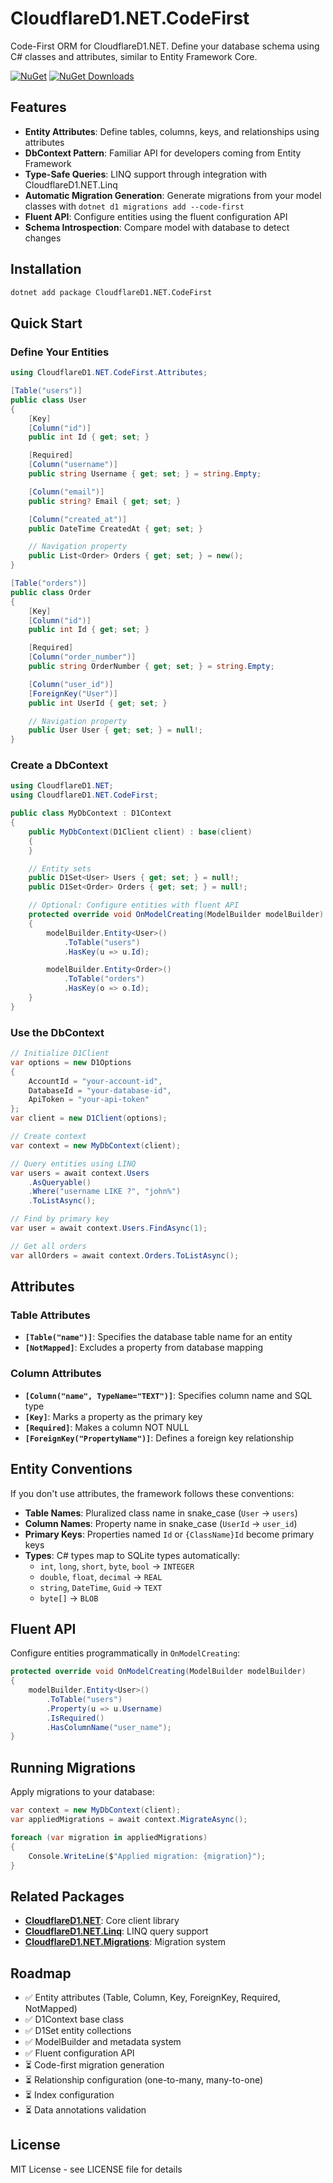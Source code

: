 # CloudflareD1.NET.CodeFirst

Code-First ORM for CloudflareD1.NET. Define your database schema using C# classes and attributes, similar to Entity Framework Core.

[![NuGet](https://img.shields.io/nuget/v/CloudflareD1.NET.CodeFirst.svg)](https://www.nuget.org/packages/CloudflareD1.NET.CodeFirst/)
[![NuGet Downloads](https://img.shields.io/nuget/dt/CloudflareD1.NET.CodeFirst.svg)](https://www.nuget.org/packages/CloudflareD1.NET.CodeFirst/)

## Features

- **Entity Attributes**: Define tables, columns, keys, and relationships using attributes
- **DbContext Pattern**: Familiar API for developers coming from Entity Framework
- **Type-Safe Queries**: LINQ support through integration with CloudflareD1.NET.Linq
- **Automatic Migration Generation**: Generate migrations from your model classes with `dotnet d1 migrations add --code-first`
- **Fluent API**: Configure entities using the fluent configuration API
- **Schema Introspection**: Compare model with database to detect changes

## Installation

```bash
dotnet add package CloudflareD1.NET.CodeFirst
```

## Quick Start

### Define Your Entities

```csharp
using CloudflareD1.NET.CodeFirst.Attributes;

[Table("users")]
public class User
{
    [Key]
    [Column("id")]
    public int Id { get; set; }

    [Required]
    [Column("username")]
    public string Username { get; set; } = string.Empty;

    [Column("email")]
    public string? Email { get; set; }

    [Column("created_at")]
    public DateTime CreatedAt { get; set; }

    // Navigation property
    public List<Order> Orders { get; set; } = new();
}

[Table("orders")]
public class Order
{
    [Key]
    [Column("id")]
    public int Id { get; set; }

    [Required]
    [Column("order_number")]
    public string OrderNumber { get; set; } = string.Empty;

    [Column("user_id")]
    [ForeignKey("User")]
    public int UserId { get; set; }

    // Navigation property
    public User User { get; set; } = null!;
}
```

### Create a DbContext

```csharp
using CloudflareD1.NET;
using CloudflareD1.NET.CodeFirst;

public class MyDbContext : D1Context
{
    public MyDbContext(D1Client client) : base(client)
    {
    }

    // Entity sets
    public D1Set<User> Users { get; set; } = null!;
    public D1Set<Order> Orders { get; set; } = null!;

    // Optional: Configure entities with fluent API
    protected override void OnModelCreating(ModelBuilder modelBuilder)
    {
        modelBuilder.Entity<User>()
            .ToTable("users")
            .HasKey(u => u.Id);

        modelBuilder.Entity<Order>()
            .ToTable("orders")
            .HasKey(o => o.Id);
    }
}
```

### Use the DbContext

```csharp
// Initialize D1Client
var options = new D1Options
{
    AccountId = "your-account-id",
    DatabaseId = "your-database-id",
    ApiToken = "your-api-token"
};
var client = new D1Client(options);

// Create context
var context = new MyDbContext(client);

// Query entities using LINQ
var users = await context.Users
    .AsQueryable()
    .Where("username LIKE ?", "john%")
    .ToListAsync();

// Find by primary key
var user = await context.Users.FindAsync(1);

// Get all orders
var allOrders = await context.Orders.ToListAsync();
```

## Attributes

### Table Attributes

- **`[Table("name")]`**: Specifies the database table name for an entity
- **`[NotMapped]`**: Excludes a property from database mapping

### Column Attributes

- **`[Column("name", TypeName="TEXT")]`**: Specifies column name and SQL type
- **`[Key]`**: Marks a property as the primary key
- **`[Required]`**: Makes a column NOT NULL
- **`[ForeignKey("PropertyName")]`**: Defines a foreign key relationship

## Entity Conventions

If you don't use attributes, the framework follows these conventions:

- **Table Names**: Pluralized class name in snake_case (`User` → `users`)
- **Column Names**: Property name in snake_case (`UserId` → `user_id`)
- **Primary Keys**: Properties named `Id` or `{ClassName}Id` become primary keys
- **Types**: C# types map to SQLite types automatically:
  - `int`, `long`, `short`, `byte`, `bool` → `INTEGER`
  - `double`, `float`, `decimal` → `REAL`
  - `string`, `DateTime`, `Guid` → `TEXT`
  - `byte[]` → `BLOB`

## Fluent API

Configure entities programmatically in `OnModelCreating`:

```csharp
protected override void OnModelCreating(ModelBuilder modelBuilder)
{
    modelBuilder.Entity<User>()
        .ToTable("users")
        .Property(u => u.Username)
        .IsRequired()
        .HasColumnName("user_name");
}
```

## Running Migrations

Apply migrations to your database:

```csharp
var context = new MyDbContext(client);
var appliedMigrations = await context.MigrateAsync();

foreach (var migration in appliedMigrations)
{
    Console.WriteLine($"Applied migration: {migration}");
}
```

## Related Packages

- **[CloudflareD1.NET](https://www.nuget.org/packages/CloudflareD1.NET/)**: Core client library
- **[CloudflareD1.NET.Linq](https://www.nuget.org/packages/CloudflareD1.NET.Linq/)**: LINQ query support
- **[CloudflareD1.NET.Migrations](https://www.nuget.org/packages/CloudflareD1.NET.Migrations/)**: Migration system

## Roadmap

- ✅ Entity attributes (Table, Column, Key, ForeignKey, Required, NotMapped)
- ✅ D1Context base class
- ✅ D1Set entity collections
- ✅ ModelBuilder and metadata system
- ✅ Fluent configuration API
- ⏳ Code-first migration generation
- ⏳ Relationship configuration (one-to-many, many-to-one)
- ⏳ Index configuration
- ⏳ Data annotations validation

## License

MIT License - see LICENSE file for details
